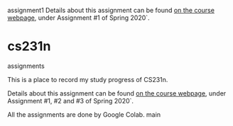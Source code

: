 assignment1
Details about this assignment can be found [on the course webpage](http://cs231n.github.io/), under Assignment #1 of Spring 2020`.

# cs231n
assignments

This is a place to record my study progress of CS231n.

Details about this assignment can be found [on the course webpage](http://cs231n.github.io/), under Assignment #1, #2 and #3 of Spring 2020`.

All the assignments are done by Google Colab.
main
